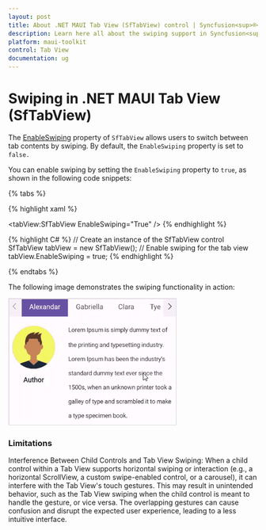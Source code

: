 ```yaml
---
layout: post
title: About .NET MAUI Tab View (SfTabView) control | Syncfusion<sup>®</sup>
description: Learn here all about the swiping support in Syncfusion<sup>®</sup> .NET MAUI Tab View (SfTabView) control and more.
platform: maui-toolkit
control: Tab View
documentation: ug
---
```


# Swiping in .NET MAUI Tab View (SfTabView)

The [EnableSwiping](https://help.syncfusion.com/cr/maui-toolkit/Syncfusion.Maui.Toolkit.TabView.SfTabView.html#Syncfusion_Maui_Toolkit_TabView_SfTabView_EnableSwiping) property of `SfTabView` allows users to switch between tab contents by swiping. By default, the `EnableSwiping` property is set to `false.`

You can enable swiping by setting the `EnableSwiping` property to `true`, as shown in the following code snippets:

{% tabs %}

{% highlight xaml %}
<!-- Define the SfTabView control with swiping enabled -->
<tabView:SfTabView EnableSwiping="True" />
{% endhighlight %}

{% highlight C# %}
// Create an instance of the SfTabView control
SfTabView tabView = new SfTabView();
// Enable swiping for the tab view
tabView.EnableSwiping = true;
{% endhighlight %}

{% endtabs %}

The following image demonstrates the swiping functionality in action:

![.NET MAUI TabView Swiping](images/tabview-swiping.gif)

### Limitations

Interference Between Child Controls and Tab View Swiping: When a child control within a Tab View supports horizontal swiping or interaction (e.g., a horizontal ScrollView, a custom swipe-enabled control, or a carousel), it can interfere with the Tab View's touch gestures. This may result in unintended behavior, such as the Tab View swiping when the child control is meant to handle the gesture, or vice versa. The overlapping gestures can cause confusion and disrupt the expected user experience, leading to a less intuitive interface.